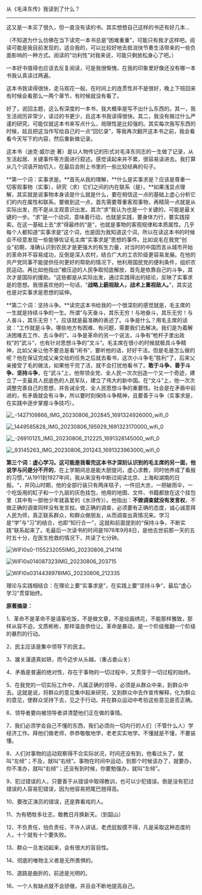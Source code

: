从《毛泽东传》我读到了什么？

---

这又是一本买了很久，但一直没有读的书。其实想想自己这样的书还有好几本...

（不知道为什么仿佛在当下读完一本书总是“困难重重”，可能只有我才这样吧。阅读可能是我目前发现的，适合我的，可以比较好地去抵消快节奏生活带来的一些负面影响的一种方式。阅读的“功利性”对我来说，可能只剩放松身心了吧。）


一本好书值得也应该去反复阅读，可是我很惭愧，在我的印象里好像还没有哪一本书我认真读过两遍。

这本书我读得很快，走马观花一般。在时间上的连贯性并不是很好，晚上下班回来有时候会看那么一两个章节，有时候就没有看了。


好了，说回主题，这么有深度的一本书，我大概率是写不出什么东西的。其一，我生活阅历非常少，读过的书更少，且这本书我读得很快。其二，我没有做过什么严谨的研究，可能仅就这本书来写点什么，局限性是比较强的。其实每次我写东西的时候，姑且把这当作写给自己的一点“回忆录”，等我再次翻开这本书之前，我会看看今天写下的内容，然后重新做记录。


这本书（迪克·威尔逊 著）是以人物传记的形式对毛泽东同志的一生做了记录，从生活起居、关键事件等方面进行叙述。感觉读起来并不累，很容易读进去。我打算从几个词语开始切入，在最后会附上书里的一些比较经典的句子。

**第一个词：实事求是。**首先从我的理解，**什么是实事求是？应该是尊重一切客观事物（实事），研究（求）它们之间的内在联系（是）。**如果浅显点理解，其实就是说事物本身该是什么就是什么，要在相信这一点的基础上虚心分析它们的内在属性和联系。要做到这一点，首先需要尊重客观事物，再精简一点就是从实际出发，而不是从主观意识出发。其次“求”我认为也是一个关键的，可能是最关键的一步。“求”是一个动词，意味着行动，也就是实践，要身体力行，要实践探索。在这一基础上去“求”得最终的“是”，也就是事物的客观规律和本质属性。几乎每个人都知道“实事求是”这个词，也是因为我知道这个词，所以在读这本书的时候会不经意发现一些能够佐证毛主席“实事求是”思想的事件。比如说毛在我党“创业“初期，准确认识到农民才是更强大的有生力量，对当时的中国而言从城市开始的革命并不容易成功，反倒是深入农村，结合广大的工农阶级更容易发展。在他的共产党同事不能提供任何更好的帮助的情况下，他利用国民党的便利条件，组织农民运动。再比如他指出”被压迫的人民争取彻底解放，首先是依靠自己的斗争，其次才是国际的援助。“这些都是从实际出发，通过实践得出的结论，反映了实事求是的思想。我很喜欢他的一句话，“**战略上藐视敌人，战术上重视敌人。**”，其实这也是对实事求是思想的延伸。

**第二个词：坚持斗争。**读完这本书给我的一个很深刻的感觉就是，毛主席的一生就是持续斗争的一生。所谓”与天奋斗，其乐无穷！与地奋斗，其乐无穷！与人奋斗，其乐无穷！“，应该就是最准确的表述了。斗争是什么？用毛主席的话说：“工作就是斗争。哪些地方有困难、有问题，需要我们去解决。我们是为着解决困难去工作、去斗争的”，斗争是革命的另一个说法，斗争有”枪杆子里出政权“的”武斗“，也有针对思想斗争的”文斗“。毛主席在很小的时候就极具斗争精神，比如父亲让他不要总是看”闲书“，要听他的话，好好干活。但是毛是怎么做的呢？他在保证完成父亲交给的任务之后就去看书，这次小斗争毛”胜利“了，后来父亲接受了毛的做法，如果他干完了活，就不会打扰他看书了。**敢于斗争、善于斗争、坚持斗争**，在“武斗”上，他带领全党、全人民一次次创造一个又一个奇迹，建立了一支最具人民底色的人民军队，建立了伟大的新中国。在“文斗”上，他一次次调整完善自己的思想，并告诫全党、全人民思想斗争的重要性。社会是在矛盾中前进的，有矛盾就会有斗争，所以要时刻保持斗争精神，且要善于斗争（实事求是，在实践中逐步掌握斗争技巧）。

![_-1427109866_IMG_20230806_202845_1691324926000_wifi_0](https://raw.githubusercontent.com/SAH01/wordpress-img/master/imgs/_-1427109866_IMG_20230806_202845_1691324926000_wifi_0.jpg)

![_1449585828_IMG_20230806_195929_1691323170000_wifi_0](https://raw.githubusercontent.com/SAH01/wordpress-img/master/imgs/_1449585828_IMG_20230806_195929_1691323170000_wifi_0.jpg)



![_-26910125_IMG_20230806_212225_1691328145000_wifi_0](https://raw.githubusercontent.com/SAH01/wordpress-img/master/imgs/_-26910125_IMG_20230806_212225_1691328145000_wifi_0.jpg)

![_93145263_IMG_20230806_201243_1691323963000_wifi_0](https://raw.githubusercontent.com/SAH01/wordpress-img/master/imgs/_93145263_IMG_20230806_201243_1691323963000_wifi_0.jpg)

**第三个词：虚心学习。**这可能是我看完这本书才深刻认识到的毛主席的另一面，他说**学与问是分不开的**，在上学期间总是能大胆提问，虚心求教，同时他养成了看报的习惯，”从1911到1927年间，我从来没有中断过阅读北京、上海和湖南的日报。“，井冈山时期，他的全部行装只有两床毯子，一件旧大衣，一把破雨伞，一个吃饭用的缸子和一个九层的灰色挂包，他用的地图、文件、书籍都放在这个挂包里（其中有一部他少年就喜爱的《水浒传》）。他指出：**不做调查就没有发言权**，不做正确的调查同样没有发言权。做正确的调查，必须要有正确的态度，诚心诚意拜人民为师，真正联系群众，和群众做朋友，从而调查出真情况来。学习是“学”与“习”的结合，也即“知行合一”，这就和前面提到的“保持斗争，不断实践”联系起来了。毛最后一次读书的时间是1976年9月8日，是他去世前那一天的五时五十分，在医生抢救的情况下，共读了七分钟。

![WIFI0s0-1155232055IMG_20230806_214116](https://raw.githubusercontent.com/SAH01/wordpress-img/master/imgs/WIFI0s0-1155232055IMG_20230806_214116.jpg)

![WIFI0s014087323IMG_20230806_203715](https://raw.githubusercontent.com/SAH01/wordpress-img/master/imgs/WIFI0s014087323IMG_20230806_203715.jpg)

![WIFI0s0314438978IMG_20230806_212335](https://raw.githubusercontent.com/SAH01/wordpress-img/master/imgs/WIFI0s0314438978IMG_20230806_212335.jpg)

理论与实践相结合：在理论上要“实事求是”，在实践上要”坚持斗争“，最后”虚心学习“贯穿始终。



**原著摘录：**

1、革命不是革命不是请客吃饭，不是做文章，不是绘画绣花，不能那样雅致，那样从容不迫，文质彬彬，那样温良恭俭让。革命是暴动，是一个阶级推翻一个阶级的暴烈的行动。

2、民主应该是集中领导下的民主。

3、雄关漫道真如铁，而今迈步从头越。（重占娄山关）

4、矛盾是普遍的绝对性，存在于事物的一切过程中，又贯穿于一切过程的始终。

5、在我党的一切实际工作中，凡属正确的领导，必须是从群众中来，到群众中去。这就是说，将群众的意见集中起来研究，又到群众中去作宣传解释，化为群众的意见，使群众坚持下去，见之于行动，并在群众运动中考验这些意见是否正确。

6、领导者要向被领导者讲清楚他们正在做的事情。

7、我们必须学会自己不懂的东西，我们必须向一切内行的人们（不管什么人）学经济工作。拜他们做老师，恭恭敬敬地学，老老实实地学。不懂就是不懂，不要装懂。

8、人们对事物的运动观察得不合实际状况，时间还没有到，他看过头了，就叫“左倾”；不及，就叫“右倾”。事物在时间中运动，到那个时候该办了，就要办，你不准办，就叫“右倾”；还没有到时候，你要勉强办，就叫“左倾”。

9、犯过错误的人，只要善于从错误中取得教训，也可以少犯错误。倒是没有犯过错误的人容易犯错误，因为他容易把尾巴翘得高。

10、要改正演员的错误，还是靠看戏的人。

11、为有牺牲多壮志，敢教日月换新天。（到韶山）

12、不负责任，怕负责任，不许人讲话，老虎屁股摸不得，凡是采取这种态度的人，十个就有十个要失败。

13、群众一旦发动起来，会有很大的盲目性。

14、彻底的唯物主义者是无所畏惧的。

15、道路是曲折的，前途是光明的。

16、一个人有缺点就不会骄傲，并且会不断地提高自己。